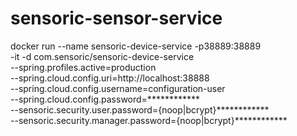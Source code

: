 # sensoric-sensor-service

docker run --name sensoric-device-service -p38889:38889 \
    -it -d com.sensoric/sensoric-device-service \
    --spring.profiles.active=production \
    --spring.cloud.config.uri=http://localhost:38888 \
    --spring.cloud.config.username=configuration-user \
    --spring.cloud.config.password=************ \
    --sensoric.security.user.password={noop|bcrypt}************ \
    --sensoric.security.manager.password={noop|bcrypt}************
